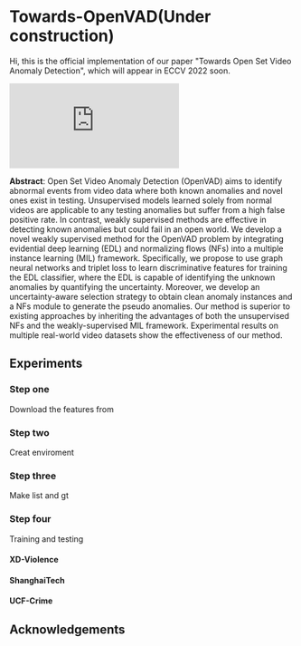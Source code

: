 # Towards-OpenVAD(Under construction)
Hi, this is the official implementation of our paper "Towards Open Set Video Anomaly Detection", which will appear in ECCV 2022 soon.

![framework2.pdf](https://github.com/YUZ128pitt/Towards-OpenVAD/files/9181464/framework2.pdf)

**Abstract**: Open Set Video Anomaly Detection (OpenVAD) aims to identify abnormal events from video data where both known anomalies and novel ones exist in testing. Unsupervised models learned solely from normal videos are applicable to any testing anomalies but suffer from a high false positive rate. In contrast, weakly supervised methods are effective in detecting known anomalies but could fail in an open world. We develop a novel weakly supervised method for the OpenVAD problem by integrating evidential deep learning (EDL) and normalizing flows (NFs) into a multiple instance learning (MIL) framework. Specifically, we propose to use graph neural networks and triplet loss to learn discriminative features for training the EDL classifier, where the EDL is capable of identifying the unknown anomalies by quantifying the uncertainty. Moreover, we develop an uncertainty-aware selection strategy to obtain clean anomaly instances and a NFs module to generate the pseudo anomalies. Our method is superior to existing approaches by inheriting the advantages of both the unsupervised NFs and the weakly-supervised MIL framework. Experimental results on multiple real-world video datasets show the effectiveness of our method.

## Experiments
### **Step one**
Download the features from 

### **Step two**
Creat enviroment

### **Step three**
Make list and gt

### **Step four**
Training and testing
#### XD-Violence
#### ShanghaiTech
#### UCF-Crime

## Acknowledgements

